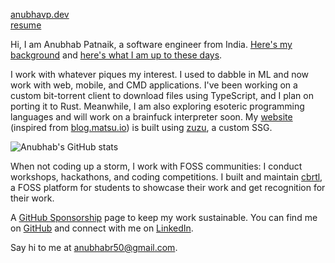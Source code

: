 [anubhavp.dev](https://anubhavp.dev/)  
[resume](https://anubhavp.dev/resume.pdf)

Hi, I am Anubhab Patnaik, a software engineer from India. [Here's my background](https://anubhavp.dev/background.html) and [here's what I am up to these days](https://anubhavp.dev/current.html).

I work with whatever piques my interest. I used to dabble in ML and now work with web, mobile, and CMD applications. I've been working on a custom bit-torrent client to download files using TypeScript, and I plan on porting it to Rust. Meanwhile, I am also exploring esoteric programming languages and will work on a brainfuck interpreter soon. My [website](https://anubhavp.dev/) (inspired from [blog.matsu.io](https://blog.matsu.io)) is built using [zuzu](https://github.com/fuzzymfx/zuzu), a custom SSG.

![Anubhab's GitHub stats](https://github-readme-stats.vercel.app/api?username=fuzzymfx&count_private=true&show_icons=true&theme=transparent)
<!-- 
[![Top Langs](https://github-readme-stats.vercel.app/api/top-langs/?username=fuzzymfx&size_weight=0.5&count_weight=0.5&hide_progress=true&langs_count=5)](https://github.com/fuzzymfx/github-readme-stats) -->

When not coding up a storm, I work with FOSS communities: I conduct workshops, hackathons, and coding competitions. I built and maintain [cbrtl](https://cbrtl.github.io), a FOSS platform for students to showcase their work and get recognition for their work.

A [GitHub Sponsorship](https://github.com/sponsors/fuzzymfx/) page to keep my work sustainable. You can find me on [GitHub](https://github.com/fuzzymfx) and connect with me on [LinkedIn](https://www.linkedin.com/in/anubhabpatnaik0530/).

Say hi to me at <anubhabr50@gmail.com>.
